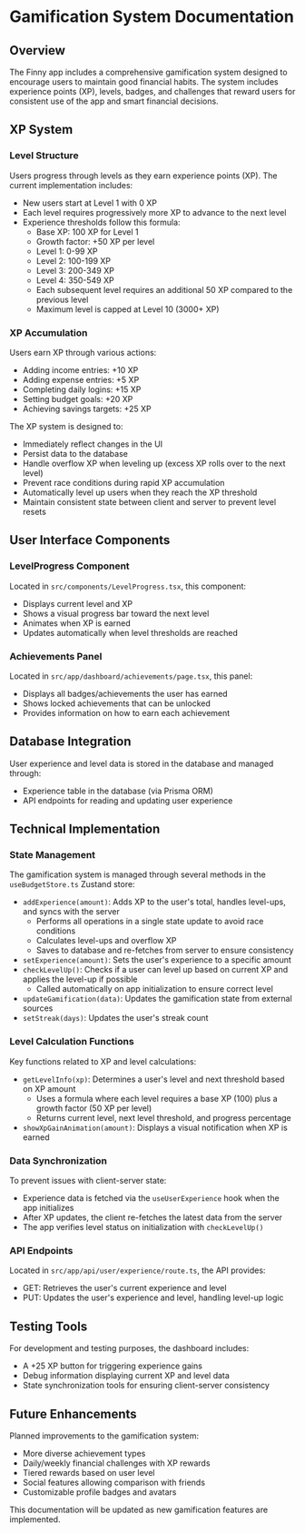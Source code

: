 # Gamification System Documentation

## Overview
The Finny app includes a comprehensive gamification system designed to encourage users to maintain good financial habits. The system includes experience points (XP), levels, badges, and challenges that reward users for consistent use of the app and smart financial decisions.

## XP System

### Level Structure
Users progress through levels as they earn experience points (XP). The current implementation includes:

- New users start at Level 1 with 0 XP
- Each level requires progressively more XP to advance to the next level
- Experience thresholds follow this formula:
  - Base XP: 100 XP for Level 1
  - Growth factor: +50 XP per level
  - Level 1: 0-99 XP
  - Level 2: 100-199 XP
  - Level 3: 200-349 XP
  - Level 4: 350-549 XP
  - Each subsequent level requires an additional 50 XP compared to the previous level
  - Maximum level is capped at Level 10 (3000+ XP)

### XP Accumulation
Users earn XP through various actions:
- Adding income entries: +10 XP
- Adding expense entries: +5 XP
- Completing daily logins: +15 XP
- Setting budget goals: +20 XP
- Achieving savings targets: +25 XP

The XP system is designed to:
- Immediately reflect changes in the UI
- Persist data to the database
- Handle overflow XP when leveling up (excess XP rolls over to the next level)
- Prevent race conditions during rapid XP accumulation
- Automatically level up users when they reach the XP threshold
- Maintain consistent state between client and server to prevent level resets

## User Interface Components

### LevelProgress Component
Located in `src/components/LevelProgress.tsx`, this component:
- Displays current level and XP
- Shows a visual progress bar toward the next level
- Animates when XP is earned
- Updates automatically when level thresholds are reached

### Achievements Panel
Located in `src/app/dashboard/achievements/page.tsx`, this panel:
- Displays all badges/achievements the user has earned
- Shows locked achievements that can be unlocked
- Provides information on how to earn each achievement

## Database Integration
User experience and level data is stored in the database and managed through:
- Experience table in the database (via Prisma ORM)
- API endpoints for reading and updating user experience

## Technical Implementation

### State Management
The gamification system is managed through several methods in the `useBudgetStore.ts` Zustand store:

- `addExperience(amount)`: Adds XP to the user's total, handles level-ups, and syncs with the server
  - Performs all operations in a single state update to avoid race conditions
  - Calculates level-ups and overflow XP
  - Saves to database and re-fetches from server to ensure consistency
- `setExperience(amount)`: Sets the user's experience to a specific amount
- `checkLevelUp()`: Checks if a user can level up based on current XP and applies the level-up if possible
  - Called automatically on app initialization to ensure correct level
- `updateGamification(data)`: Updates the gamification state from external sources
- `setStreak(days)`: Updates the user's streak count

### Level Calculation Functions
Key functions related to XP and level calculations:

- `getLevelInfo(xp)`: Determines a user's level and next threshold based on XP amount
  - Uses a formula where each level requires a base XP (100) plus a growth factor (50 XP per level)
  - Returns current level, next level threshold, and progress percentage
- `showXpGainAnimation(amount)`: Displays a visual notification when XP is earned

### Data Synchronization
To prevent issues with client-server state:
- Experience data is fetched via the `useUserExperience` hook when the app initializes
- After XP updates, the client re-fetches the latest data from the server
- The app verifies level status on initialization with `checkLevelUp()`

### API Endpoints
Located in `src/app/api/user/experience/route.ts`, the API provides:
- GET: Retrieves the user's current experience and level
- PUT: Updates the user's experience and level, handling level-up logic

## Testing Tools
For development and testing purposes, the dashboard includes:
- A +25 XP button for triggering experience gains
- Debug information displaying current XP and level data
- State synchronization tools for ensuring client-server consistency

## Future Enhancements
Planned improvements to the gamification system:
- More diverse achievement types
- Daily/weekly financial challenges with XP rewards
- Tiered rewards based on user level
- Social features allowing comparison with friends
- Customizable profile badges and avatars

This documentation will be updated as new gamification features are implemented. 